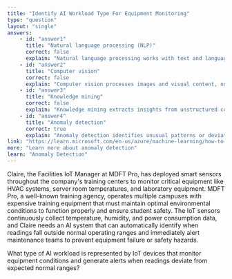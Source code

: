 ```yaml
---
title: "Identify AI Workload Type For Equipment Monitoring"
type: "question"
layout: "single"
answers:
    - id: "answer1"
      title: "Natural language processing (NLP)"
      correct: false
      explain: "Natural language processing works with text and language data, not numeric sensor readings or temperature monitoring from IoT devices."
    - id: "answer2"
      title: "Computer vision"
      correct: false
      explain: "Computer vision processes images and visual content, not time-series numeric data from temperature sensors or other IoT monitoring devices."
    - id: "answer3"
      title: "Knowledge mining"
      correct: false
      explain: "Knowledge mining extracts insights from unstructured content like documents and text, not real-time sensor data analysis and alerting."
    - id: "answer4"
      title: "Anomaly detection"
      correct: true
      explain: "Anomaly detection identifies unusual patterns or deviations from normal behavior in data streams, making it ideal for monitoring equipment conditions and triggering alerts."
link: "https://learn.microsoft.com/en-us/azure/machine-learning/how-to-monitor-datasets"
more: "Learn more about anomaly detection"
learn: "Anomaly Detection"
---
```


Claire, the Facilities IoT Manager at MDFT Pro, has deployed smart sensors throughout the company's training centers to monitor critical equipment like HVAC systems, server room temperatures, and laboratory equipment. MDFT Pro, a well-known training agency, operates multiple campuses with expensive training equipment that must maintain optimal environmental conditions to function properly and ensure student safety. The IoT sensors continuously collect temperature, humidity, and power consumption data, and Claire needs an AI system that can automatically identify when readings fall outside normal operating ranges and immediately alert maintenance teams to prevent equipment failure or safety hazards.

What type of AI workload is represented by IoT devices that monitor equipment conditions and generate alerts when readings deviate from expected normal ranges?

